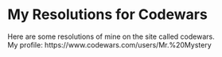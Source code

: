 <h1> My Resolutions for Codewars </h1>

<p align="justify"> 
  Here are some resolutions of mine on the site called codewars.<br>My profile: https://www.codewars.com/users/Mr.%20Mystery
</p>
